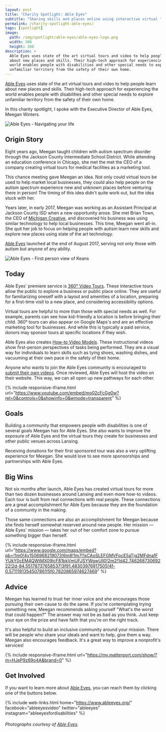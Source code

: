 ```yaml
---
layout: post
title: "Charity Spotlight: Able Eyes"
subtitle: "Sharing skills and places online using interactive virtual tours and video."
permalink: /charity-spotlight-able-eyes/
tags: [spotlight]
image:
  path: /img/spotlight/able-eyes/able-eyes-logo.png
  width: 300
  height: 208
description: >
  Able Eyes uses state of the art virtual tours and video to help people learn
  about new places and skills. Their high-tech approach for experiencing the
  world enables people with disabilities and other special needs to explore
  unfamiliar territory from the safety of their own home.
---
```


[Able Eyes][1] uses state of the art virtual tours and video to help people learn about new places and skills. Their high-tech approach for experiencing the world enables people with disabilities and other special needs to explore unfamiliar territory from the safety of their own home.

In this charity spotlight, I spoke with the Executive Director of Able Eyes, Meegan Winters.

![][6]

## Origin Story

Eight years ago, Meegan taught children with autism spectrum disorder through the Jackson County Intermediate School District. While attending an education conference in Chicago, she met the met the CEO of a company creating virtual tours for medical facilities as a marketing tool.

This chance meeting gave Meegan an idea. Not only could virtual tours be used to help market local businesses, they could also help people on the autism spectrum experience new and unknown places before venturing there in person! The timing of this idea didn't quite work out, but the idea stuck with her.

Years later, in early 2017, Meegan was working as an Assistant Principal at Jackson County ISD when a new opportunity arose. She met Brian Town, the CEO of [Michigan Creative][2], and discovered his business was using similar technology to help local businesses. This time, Meegan went all-in. She quit her job to focus on helping people with autism learn new skills and explore new places using state of the art technology.

[Able Eyes][1] launched at the end of August 2017, serving not only those with autism but anyone of any ability.

![][7]

## Today

Able Eyes' premiere service is [360° Video Tours][3]. These interactive tours allow the public to explore a business or public place online. They are useful for familiarizing oneself with a layout and amenities of a location, preparing for a first-time visit to a new place, and considering accessibility options.

Virtual tours are helpful to more than those with special needs as well. For example, parents can see how kid-friendly a location is before bringing their child. 360° tours can also appear on Google Maps's  and are an effective marketing tool for businesses. And while this is typically a paid service, donors may sponsor tours at specific locations if they wish.

Able Eyes also creates [How-to Video Models][4]. These instructional videos show first-person perspectives of tasks being performed. They are a visual way for individuals to learn skills such as tying shoes, washing dishes, and vacuuming at their own pace in the safety of their home.

Anyone who wants to join the Able Eyes community is encouraged to [submit their own videos][5]. Once reviewed, Able Eyes will host the video on their website. This way, we can all open up new pathways for each other.

{% include responsive-iframe.html url="https://www.youtube.com/embed/mo02cFcGg0w?rel=0&controls=0&showinfo=0&wmode=transparent" %}

## Goals

Building a community that empowers people with disabilities is one of several goals Meegan has for Able Eyes. She also wants to improve the exposure of Able Eyes and the virtual tours they create for businesses and other public venues across Lansing.

Receiving donations for their first sponsored tour was also a very uplifting experience for Meegan. She would love to see more sponsorships and partnerships with Able Eyes.

## Big Wins

Not six months after launch, Able Eyes has created virtual tours for more than two dozen businesses around Lansing and even more how-to videos. Each tour is built from real connections with real people. These connections are a great accomplishment for Able Eyes because they are the foundation of a community in the making.

Those same connections are also an accomplishment for Meegan because she finds herself somewhat reserved around new people. Her mission &mdash; Able Eyes' mission &mdash; takes her out of her comfort zone to pursue something bigger than herself.

{% include responsive-iframe.html url="https://www.google.com/maps/embed?pb=!1m0!4v1506968219073!6m8!1m7!1sCAoSLEFGMVFpcE5aTjg2MFdna1FYUkY0cEM4QWtMX09lcF81bkVmUFJSYWgwUll0!2m2!1d42.74626873069222!2d-84.55178737658537!3f91.48303976917505!4f-0.5711191354507861!5f0.7820865974627469" %}

## Advice

Meegan has learned to trust her inner voice and she encourages those pursuing their own cause to do the same. If you're contemplating trying something new, Meegan recommends asking yourself "What's the worst that could happen?" The answer may not be as bad as you think. Just keep your eye on the prize and have faith that you're on the right track.

It's also helpful to build an inclusive community around your mission. There will be people who share your ideals and want to help, give them a way. Meegan also encourages feedback. It's a great way to improve a nonprofit's services!

{% include responsive-iframe.html url="https://my.matterport.com/show/?m=HJeP9z69o4A&brand=0" %}

## Get Involved

If you want to learn more about [Able Eyes][1], you can reach them by clicking one of the buttons below.

{% include web-links.html home="https://www.ableeyes.org/" facebook="ableeyesvideo" twitter="ableeyes" instagram="ableeyesfordisabilities" %}

###### Photographs courtesy of [Able Eyes][1].



[1]: https://www.ableeyes.org/ "Able Eyes Homepage"
[2]: https://www.michigancreative.com/ "Michigan Creative Homepage"
[3]: https://www.ableeyes.org/360-videos-virtual-tours/ "More about Able Eyes 360° Video Tours"
[4]: https://www.ableeyes.org/how-to-video-modeling/ "More about Able Eyes How-to and Video Modeling"
[5]: https://www.ableeyes.org/submit-videos/ "Submit your own video to the Able Eyes Community"
[6]: /img/spotlight/able-eyes/able-eyes-logo.png "Able Eyes - Navigating your life"
[7]: /img/spotlight/able-eyes/able-eyes-keans-first-person.jpg "Able Eyes - First person view of Keans"
[8]: /img/spotlight/able-eyes/able-eyes-keans-dollhouse.jpg "Able Eyes - Dollhouse view of Keans"
